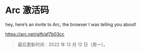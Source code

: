 
# Arc 激活码

hey, here’s an invite to Arc, the browser I was telling you about!

https://arc.net/gift/af7b03cc

> 最后更新时间：2022 年 12 月 12 日（周一）。